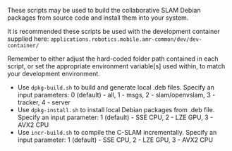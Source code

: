 These scripts may be used to build the collaborative SLAM Debian packages from source code and install them into your system.

It is recommended these scripts be used with the development container supplied here: `applications.robotics.mobile.amr-common/dev/dev-container/`

Remember to either adjust the hard-coded folder path contained in each script, or set the appropriate environment variable[s] used within, to match your development environment.

- Use `dpkg-build.sh` to build and generate local .deb files. Specify an input parameters: 0 (default) - all, 1 - msgs, 2 - slam/openvslam, 3 - tracker, 4 - server
- Use `dpkg-install.sh` to install local Debian packages from .deb file. Specify an input parameter: 1 (default) - SSE CPU, 2 - LZE GPU, 3 - AVX2 CPU
- Use `incr-build.sh` to compile the C-SLAM incrementally. Specify an input parameter: 1 (default) - SSE CPU, 2 - LZE GPU, 3 - AVX2 CPU
